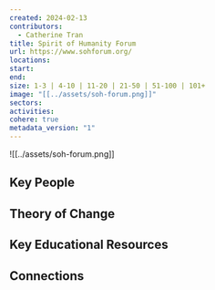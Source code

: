 ```yaml
---
created: 2024-02-13
contributors:
  - Catherine Tran
title: Spirit of Humanity Forum
url: https://www.sohforum.org/
locations: 
start: 
end: 
size: 1-3 | 4-10 | 11-20 | 21-50 | 51-100 | 101+
image: "[[../assets/soh-forum.png]]"
sectors: 
activities: 
cohere: true
metadata_version: "1"
---
```

![[../assets/soh-forum.png]]
## Key People

## Theory of Change

## Key Educational Resources

## Connections












